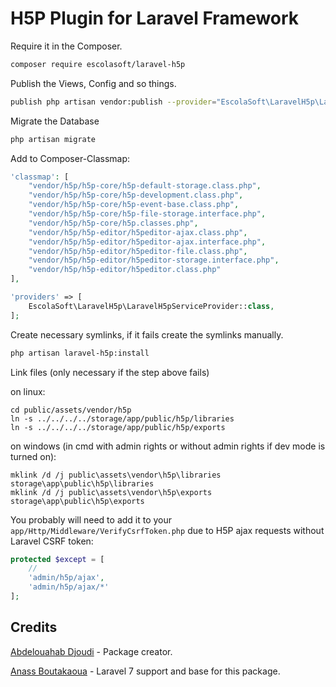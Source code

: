 # H5P Plugin for Laravel Framework

Require it in the Composer.

```bash
composer require escolasoft/laravel-h5p
```

Publish the Views, Config and so things.

```bash
publish php artisan vendor:publish --provider="EscolaSoft\LaravelH5p\LaravelH5pServiceProvider"
```

Migrate the Database

```bash
php artisan migrate
```

Add to Composer-Classmap:

```php
'classmap': [
    "vendor/h5p/h5p-core/h5p-default-storage.class.php",
    "vendor/h5p/h5p-core/h5p-development.class.php",
    "vendor/h5p/h5p-core/h5p-event-base.class.php",
    "vendor/h5p/h5p-core/h5p-file-storage.interface.php",
    "vendor/h5p/h5p-core/h5p.classes.php",
    "vendor/h5p/h5p-editor/h5peditor-ajax.class.php",
    "vendor/h5p/h5p-editor/h5peditor-ajax.interface.php",
    "vendor/h5p/h5p-editor/h5peditor-file.class.php",
    "vendor/h5p/h5p-editor/h5peditor-storage.interface.php",
    "vendor/h5p/h5p-editor/h5peditor.class.php"
],
```

```php
'providers' => [
    EscolaSoft\LaravelH5p\LaravelH5pServiceProvider::class,
];
```

Create necessary symlinks, if it fails create the symlinks manually.
```bash
php artisan laravel-h5p:install
```

Link files (only necessary if the step above fails)

on linux:
```
cd public/assets/vendor/h5p
ln -s ../../../../storage/app/public/h5p/libraries
ln -s ../../../../storage/app/public/h5p/exports
```

on windows (in cmd with admin rights or without admin rights if dev mode is turned on):
```
mklink /d /j public\assets\vendor\h5p\libraries storage\app\public\h5p\libraries
mklink /d /j public\assets\vendor\h5p\exports storage\app\public\h5p\exports
```

You probably will need to add it to your `app/Http/Middleware/VerifyCsrfToken.php` due to H5P ajax requests without Laravel CSRF token:

```php
protected $except = [
    //
    'admin/h5p/ajax',
    'admin/h5p/ajax/*'
];
```

## Credits

[Abdelouahab Djoudi](https://github.com/djoudi/Laravel-H5P) - Package creator.

[Anass Boutakaoua](https://github.com/soyamore/Laravel-H5P) - Laravel 7 support and base for this package.
